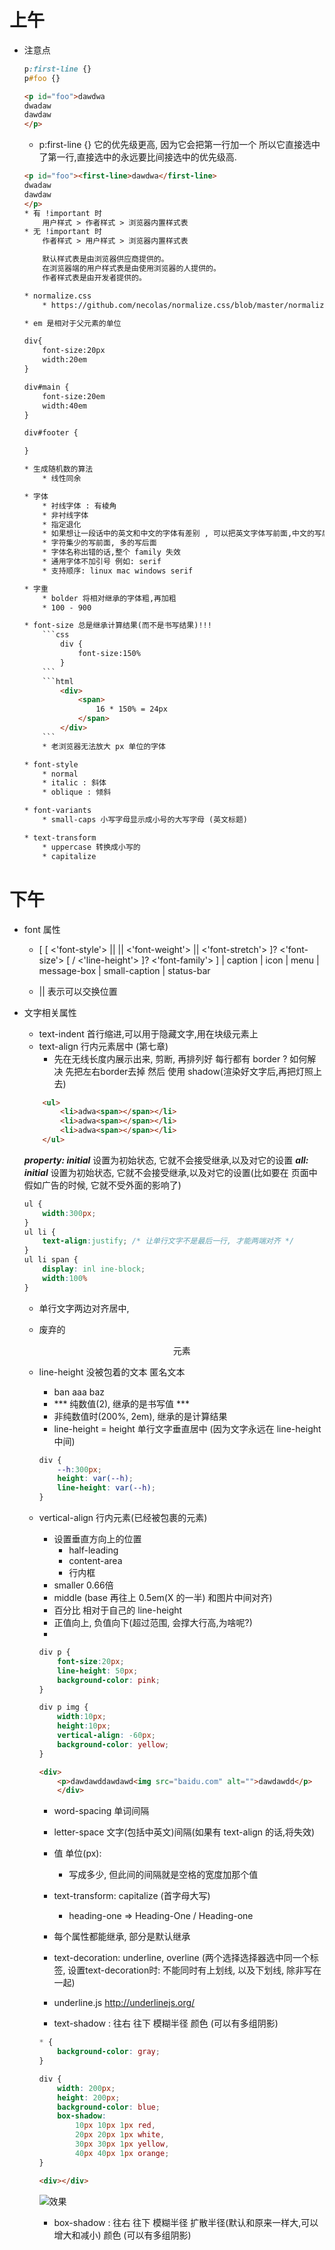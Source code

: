 # 上午
* 注意点
    ```css
    p:first-line {}
    p#foo {}
    ```

    ```html
    <p id="foo">dawdwa
    dwadaw
    dawdaw
    </p>
    ```
    * p:first-line {} 它的优先级更高, 因为它会把第一行加一个 <first-line> </first-line> 所以它直接选中了第一行,直接选中的永远要比间接选中的优先级高. 
    ```html
    <p id="foo"><first-line>dawdwa</first-line>
    dwadaw
    dawdaw
    </p>
    * 有 !important 时
        用户样式 > 作者样式 > 浏览器内置样式表
    * 无 !important 时
        作者样式 > 用户样式 > 浏览器内置样式表

        默认样式表是由浏览器供应商提供的。
        在浏览器端的用户样式表是由使用浏览器的人提供的。
        作者样式表是由开发者提供的。

    * normalize.css
        * https://github.com/necolas/normalize.css/blob/master/normalize.css

    * em 是相对于父元素的单位

    div{
        font-size:20px
        width:20em
    }

    div#main {
        font-size:20em
        width:40em
    }

    div#footer {

    }

    * 生成随机数的算法
        * 线性同余

    * 字体
        * 衬线字体 : 有棱角
        * 非衬线字体
        * 指定退化
        * 如果想让一段话中的英文和中文的字体有差别 , 可以把英文字体写前面,中文的写后面
        * 字符集少的写前面, 多的写后面
        * 字体名称出错的话,整个 family 失效
        * 通用字体不加引号 例如: serif
        * 支持顺序: linux mac windows serif

    * 字重
        * bolder 将相对继承的字体粗,再加粗
        * 100 - 900

    * font-size 总是继承计算结果(而不是书写结果)!!!
        ```css
            div {
                font-size:150%
            }
        ```
        ```html
            <div> 
                <span>
                    16 * 150% = 24px
                </span>
            </div>
        ```
        * 老浏览器无法放大 px 单位的字体

    * font-style
        * normal
        * italic : 斜体
        * oblique : 倾斜

    * font-variants
        * small-caps 小写字母显示成小号的大写字母 (英文标题)

    * text-transform
        * uppercase 转换成小写的
        * capitalize

# 下午
* font 属性
    * [ [ <'font-style'> || <font-variant-css21> || <'font-weight'> || <'font-stretch'> ]? <'font-size'> [ / <'line-height'> ]? <'font-family'> ] | caption | icon | menu | message-box | small-caption | status-bar

    * || 表示可以交换位置

* 文字相关属性
    * text-indent 首行缩进,可以用于隐藏文字,用在块级元素上
    * text-align 行内元素居中 (第七章) 
        * 先在无线长度内展示出来, 剪断, 再排列好  每行都有 border ? 如何解决 先把左右border去掉 然后 使用 shadow(渲染好文字后,再把灯照上去) 
    ```html
        <ul>
            <li>adwa<span></span></li>
            <li>adwa<span></span></li>
            <li>adwa<span></span></li>
        </ul>
    ```

    ***property: initial*** 设置为初始状态, 它就不会接受继承,以及对它的设置
    ***all: initial*** 设置为初始状态, 它就不会接受继承,以及对它的设置(比如要在 页面中 假如广告的时候, 它就不受外面的影响了)

    ```css
    ul {
        width:300px;
    }
    ul li {
        text-align:justify; /* 让单行文字不是最后一行, 才能两端对齐 */
    }
    ul li span {
        display: inl ine-block;
        width:100%
    }
    ```
    * 单行文字两边对齐居中, 
    * 废弃的<center>元素

    * line-height 没被包着的文本 匿名文本
        * <div>
            ban 
            <span>aaa</span>
            baz
          </div>  
        * *** 纯数值(2), 继承的是书写值 ***
        * 非纯数值时(200%, 2em), 继承的是计算结果
        * line-height = height 单行文字垂直居中 (因为文字永远在 line-height 中间)
        ```css
        div {
            --h:300px;
            height: var(--h);
            line-height: var(--h);
        }
        ```
    * vertical-align 行内元素(已经被包裹的元素)
        * 设置垂直方向上的位置
            * half-leading
            * content-area
            * 行内框
        * smaller 0.66倍
        * middle (base 再往上 0.5em(X 的一半) 和图片中间对齐)
        * 百分比 相对于自己的 line-height
        * 正值向上, 负值向下(超过范围, 会撑大行高,为啥呢?)
        * 
        ```css
        div p {
            font-size:20px;
            line-height: 50px;
            background-color: pink;
        }

        div p img {
            width:10px;
            height:10px;
            vertical-align: -60px;
            background-color: yellow;
        }
        ```

        ```html
        <div>
            <p>dawdawddawdawd<img src="baidu.com" alt="">dawdawdd</p>
            </div>
        ```

        * word-spacing 单词间隔
        * letter-space 文字(包括中英文)间隔(如果有 text-align 的话,将失效)
        * 值 单位(px):
            * 写成多少, 但此间的间隔就是空格的宽度加那个值

        * text-transform: capitalize (首字母大写)
            * heading-one => Heading-One / Heading-one

        * 每个属性都能继承, 部分是默认继承

        * text-decoration: underline, overline (两个选择选择器选中同一个标签, 设置text-decoration时: 不能同时有上划线, 以及下划线, 除非写在一起)
        * underline.js http://underlinejs.org/

        * text-shadow : 往右 往下 模糊半径 颜色 (可以有多组阴影)

        ```css
        * {
            background-color: gray;
        }

        div {
            width: 200px;
            height: 200px;
            background-color: blue;
            box-shadow:
                10px 10px 1px red,
                20px 20px 1px white,
                30px 30px 1px yellow,
                40px 40px 1px orange;
        }
        ```

        ```html
        <div></div>
        ```

        ![效果](pic.png)
        * box-shadow : 往右 往下 模糊半径 扩散半径(默认和原来一样大,可以增大和减小) 颜色 (可以有多组阴影)